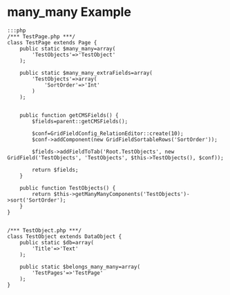 many_many Example
=================
	:::php
	/*** TestPage.php ***/
	class TestPage extends Page {
		public static $many_many=array(
			'TestObjects'=>'TestObject'
		);
		
		public static $many_many_extraFields=array(
			'TestObjects'=>array(
				'SortOrder'=>'Int'
			)
		);
		
		
		public function getCMSFields() {
			$fields=parent::getCMSFields();
			
			$conf=GridFieldConfig_RelationEditor::create(10);
			$conf->addComponent(new GridFieldSortableRows('SortOrder'));
			
			$fields->addFieldToTab('Root.TestObjects', new GridField('TestObjects', 'TestObjects', $this->TestObjects(), $conf));
			
			return $fields;
		}
		
		public function TestObjects() {
			return $this->getManyManyComponents('TestObjects')->sort('SortOrder');
		}
	}


	/*** TestObject.php ***/
	class TestObject extends DataObject {
		public static $db=array(
			'Title'=>'Text'
		);
		
		public static $belongs_many_many=array(
			'TestPages'=>'TestPage'
		);
	}